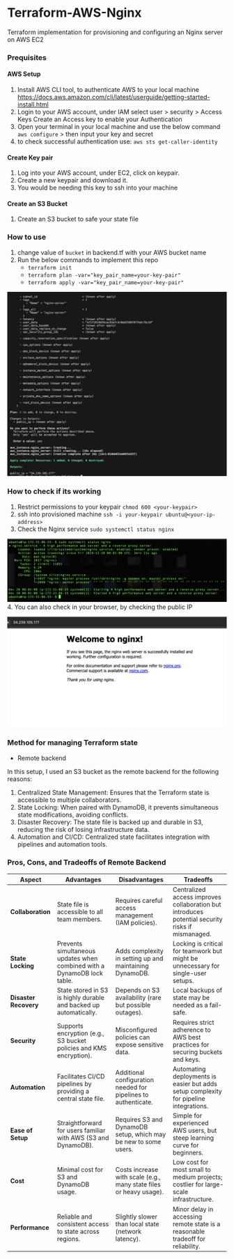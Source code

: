 # Terraform-AWS-Nginx
Terraform implementation for provisioning and configuring an Nginx server on AWS EC2

### Prequisites

#### AWS Setup
1. Install AWS CLI tool, to authenticate AWS to your local machine
https://docs.aws.amazon.com/cli/latest/userguide/getting-started-install.html
2. Login to your AWS account, under IAM select user > security > Access Keys
Create an Access key to enable your Authentication
3. Open your terminal in your local machine and use the below command
`aws comfigure` > then input your key and secret
4. to check successful authentication use:
`aws sts get-caller-identity`

#### Create Key pair
1. Log into your AWS account, under EC2, click on keypair.
2. Create a new keypair and download it.
3. You would be needing this key to ssh into your machine

#### Create an S3 Bucket
1. Create an S3 bucket to safe your state file


### How to use

1. change value of `bucket` in backend.tf with your AWS bucket name
2. Run the below commands to implement this repo
    - `terraform init`
    - `terraform plan -var="key_pair_name=your-key-pair"` 
    - `terraform apply -var="key_pair_name=your-key-pair"`

![terraform apply result](images/terraform1.png)

### How to check if its working
1. Restrict permissions to your keypair
`chmod 600 <your-keypair>`
2. ssh into provisioned machine
`ssh -i your-keypair ubuntu@<your-ip-address>`
3. Check the Nginx service
`sudo systemctl status nginx`

![terraform apply result](images/nginx.png)
4. You can also check in your browser, by checking the public IP

![terraform apply result](images/browser.png)



### Method for managing Terraform state
- Remote backend

In this setup, I used an S3 bucket as the remote backend for the following reasons:
1.	Centralized State Management: Ensures that the Terraform state is accessible to multiple collaborators.
2.	State Locking: When paired with DynamoDB, it prevents simultaneous state modifications, avoiding conflicts.
3.	Disaster Recovery: The state file is backed up and durable in S3, reducing the risk of losing infrastructure data.
4.	Automation and CI/CD: Centralized state facilitates integration with pipelines and automation tools.


### Pros, Cons, and Tradeoffs of Remote Backend

| **Aspect**                  | **Advantages**                                                                 | **Disadvantages**                                                   | **Tradeoffs**                                                                                     |
|-----------------------------|-------------------------------------------------------------------------------|---------------------------------------------------------------------|--------------------------------------------------------------------------------------------------|
| **Collaboration**           | State file is accessible to all team members.                                | Requires careful access management (IAM policies).                  | Centralized access improves collaboration but introduces potential security risks if mismanaged. |
| **State Locking**           | Prevents simultaneous updates when combined with a DynamoDB lock table.       | Adds complexity in setting up and maintaining DynamoDB.             | Locking is critical for teamwork but might be unnecessary for single-user setups.               |
| **Disaster Recovery**       | State stored in S3 is highly durable and backed up automatically.             | Depends on S3 availability (rare but possible outages).              | Local backups of state may be needed as a fail-safe.                                            |
| **Security**                | Supports encryption (e.g., S3 bucket policies and KMS encryption).           | Misconfigured policies can expose sensitive data.                   | Requires strict adherence to AWS best practices for securing buckets and keys.                  |
| **Automation**              | Facilitates CI/CD pipelines by providing a central state file.               | Additional configuration needed for pipelines to authenticate.      | Automating deployments is easier but adds setup complexity for pipeline integrations.           |
| **Ease of Setup**           | Straightforward for users familiar with AWS (S3 and DynamoDB).               | Requires S3 and DynamoDB setup, which may be new to some users.     | Simple for experienced AWS users, but steep learning curve for beginners.                       |
| **Cost**                    | Minimal cost for S3 and DynamoDB usage.                                       | Costs increase with scale (e.g., many state files or heavy usage).   | Low cost for most small to medium projects; costlier for large-scale infrastructure.            |
| **Performance**             | Reliable and consistent access to state across regions.                      | Slightly slower than local state (network latency).                  | Minor delay in accessing remote state is a reasonable tradeoff for reliability.                 |